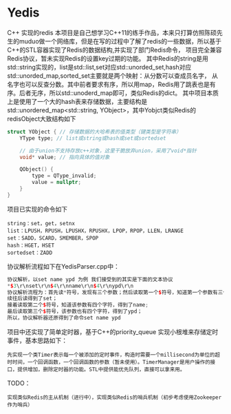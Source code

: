 # Yedis

C++ 实现的redis
本项目是自己想学习C++11的练手作品，本来只打算仿照陈硕先生的muduo做一个网络库，但是在写的过程中了解了redis的一些数据，所以基于C++的STL容器实现了Redis的数据结构,并实现了部门Redis命令，
项目完全兼容Redis协议，暂未实现Redis的设置key过期的功能。
其中Redis的string是用std::string实现的，list是std::list,set对应std::unorded_set,hash对应std::unorded_map,sorted_set主要就是两个映射：从分数可以查成员名字，
从名字也可以反查分数。其中前者要求有序，所以用map，Redis用了跳表也是有序。后者无序，所以std::unoderd_map即可，类似Redis的dict。
其中项目本质上是使用了一个大的hash表来存储数据，主要结构是std::unordered_map<std::string, YObject>，其中Yobjct类似Redis的redisObject大致结构如下

```C++
struct YObject { // 存储数据的大哈希表的值类型（键类型是字符串）
    YType type; // list或string或hash或set或sortedset

    // 由于union不支持存放c++对象，这里干脆放弃union，采用了void*指针
    void* value; // 指向具体的值对象

    QObject() {
        type = QType_invalid;
        value = nullptr;
    }
}
```

项目已实现的命令如下

```
string：set，get，setnx
list：LPUSH，RPUSH，LPUSHX，RPUSHX，LPOP，RPOP，LLEN，LRANGE
set：SADD，SCARD，SMEMBER，SPOP
hash：HGET，HSET
sortedset：ZADD
```

协议解析流程如下在YedisParser.cpp中：

```C++
协议解析，以set name ypd 为例 我们接受到的其实是下面的文本协议
*$3\r\nset\r\n$4\r\nname\r\n$4\r\nypd\r\n
协议解析流程为：首先读*符号，发现有三个参数；然后读取第一个$符号，知道第一个参数有三个字符，继 
续往后读得到了set；
接着读取第二个$符号，知道该参数有四个字符，得到了name;
最后读取第三个$符号，该参数也有四个字符，得到了ypd；
所以，协议解析器还原得到了命令set name ypd
```

项目中还实现了简单定时器，基于C++的priority_queue 实现小根堆来存储定时事件，基本思路如下：

```
先实现一个类Timer表示每一个被添加的定时事件，构造时需要一个millisecond为单位的超时时间，一个回调函数，一个回调函数的参数（暂未使用）。TimerManager是用户操作的接口，提供增加，删除定时器的功能。STL中提供能优先队列，直接可以拿来用。
```

TODO：

```
实现类似Redis的主从机制（进行中），实现类似Redis的哨兵机制（初步考虑使用Zookeeper作为哨兵）
```

